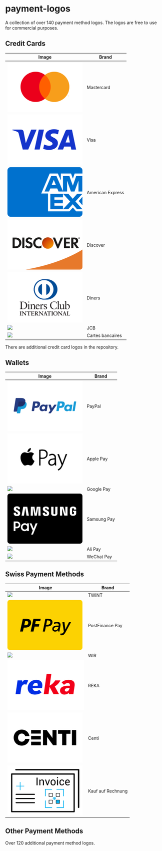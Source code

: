 # payment-logos
A collection of over 140 payment method logos. The logos are free to use for commercial purposes.

## Credit Cards
| Image | Brand |
| --------------- | ------ |
| ![](assets/card-icons/card_mastercard.svg) | Mastercard |
| ![](assets/card-icons/card_visa.svg) | Visa |
| ![](assets/card-icons/card_american-express.svg) | American Express |
| ![](assets/card-icons/card_discover.svg) | Discover |
| ![](assets/card-icons/card_diners_club.svg) | Diners |
| ![](assets/card-icons/card_jcb.svg) | JCB |
| ![](assets/card-icons/card_cartes_bancaires.svg) | Cartes bancaires |

There are additional credit card logos in the repository.

## Wallets
| Image | Brand |
| --------------- | ------ |
| ![](assets/card-icons/card_paypal.svg) | PayPal |
| ![](assets/card-icons/card_apple-pay.svg) | Apple Pay |
| ![](assets/card-icons/card_google-pay.svg) | Google Pay |
| ![](assets/card-icons/card_samsung-pay.svg) | Samsung Pay |
| ![](assets/card-icons/card_alipay.svg) | Ali Pay |
| ![](assets/card-icons/card_wechat-pay.svg) | WeChat Pay |

## Swiss Payment Methods
| Image                                           | Brand                 |
|-------------------------------------------------|-----------------------|
| ![](assets/card-icons/card_twint.svg)           | TWINT                 |
| ![](assets/card-icons/card_post-finance-pay.svg) | PostFinance Pay
| ![](assets/card-icons/card_wirpay.svg)          | WIR                   |
| ![](assets/card-icons/card_reka.svg)            | REKA                  |
| ![](assets/card-icons/card_centi.svg)           | Centi                 |
| ![](assets/card-icons/card_bank-transfer.svg)   | Kauf auf Rechnung     |

## Other Payment Methods
Over 120 additional payment method logos.
